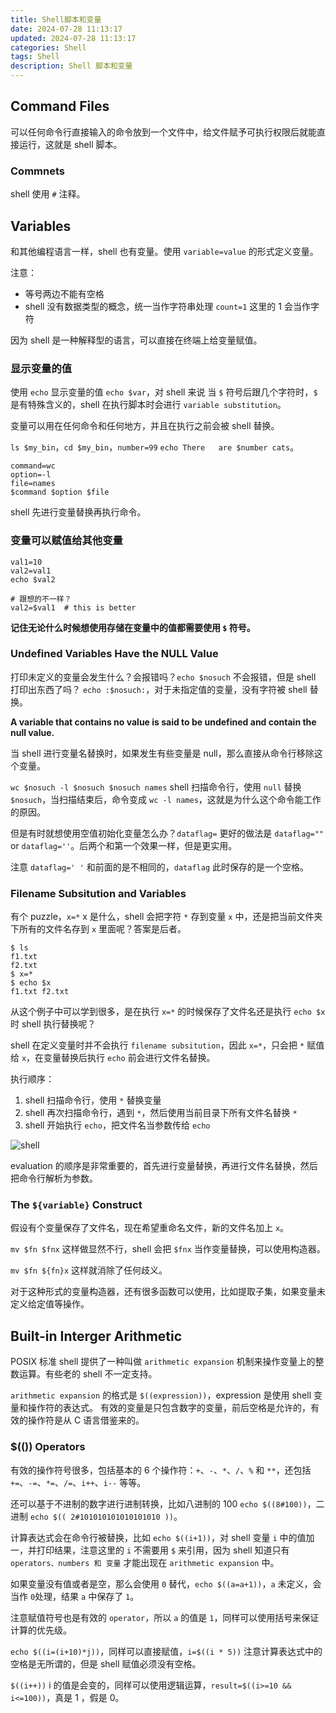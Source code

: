 ```yaml
---
title: Shell脚本和变量
date: 2024-07-28 11:13:17
updated: 2024-07-28 11:13:17
categories: Shell
tags: Shell
description: Shell 脚本和变量
---
```


## Command Files

可以任何命令行直接输入的命令放到一个文件中，给文件赋予可执行权限后就能直接运行，这就是 shell 脚本。

### Commnets

shell 使用 `#` 注释。

## Variables

和其他编程语言一样，shell 也有变量。使用 `variable=value` 的形式定义变量。

注意：

- 等号两边不能有空格
- shell 没有数据类型的概念，统一当作字符串处理 `count=1` 这里的 1 会当作字符

因为 shell 是一种解释型的语言，可以直接在终端上给变量赋值。

### 显示变量的值

使用 `echo` 显示变量的值 `echo $var`，对 shell 来说 当 `$` 符号后跟几个字符时，`$` 是有特殊含义的，shell 在执行脚本时会进行 `variable substitution`。

变量可以用在任何命令和任何地方，并且在执行之前会被 shell 替换。

`ls $my_bin`，`cd $my_bin`，`number=99` `echo There   are $number cats`。

```shell
command=wc
option=-l
file=names
$command $option $file
```

shell 先进行变量替换再执行命令。

### 变量可以赋值给其他变量

```shell
val1=10
val2=val1
echo $val2

# 跟想的不一样？
val2=$val1  # this is better
```

**记住无论什么时候想使用存储在变量中的值都需要使用 `$` 符号。**

### Undefined Variables Have the NULL Value

打印未定义的变量会发生什么？会报错吗？`echo $nosuch` 不会报错，但是 shell 打印出东西了吗？ `echo :$nosuch:`，对于未指定值的变量，没有字符被 shell 替换。

**A variable that contains no value is said to be undefined and contain the null value.**

当 shell 进行变量名替换时，如果发生有些变量是 null，那么直接从命令行移除这个变量。

`wc $nosuch -l $nosuch $nosuch names` shell 扫描命令行，使用 `null` 替换 `$nosuch`，当扫描结束后，命令变成 `wc -l names`，这就是为什么这个命令能工作的原因。

但是有时就想使用空值初始化变量怎么办？`dataflag=` 更好的做法是 `dataflag=""` or `dataflag=''`。后两个和第一个效果一样，但是更实用。

注意 `dataflag=' '` 和前面的是不相同的，`dataflag` 此时保存的是一个空格。

### Filename Subsitution and Variables

有个 puzzle，`x=*` x 是什么，shell 会把字符 `*` 存到变量 `x` 中，还是把当前文件夹下所有的文件名存到 `x` 里面呢？答案是后者。

```shell
$ ls 
f1.txt
f2.txt
$ x=*
$ echo $x
f1.txt f2.txt
```

从这个例子中可以学到很多，是在执行 `x=*` 的时候保存了文件名还是执行 `echo $x` 时 shell 执行替换呢？

shell 在定义变量时并不会执行 `filename subsitution`，因此 `x=*`，只会把 `*` 赋值给 `x`，在变量替换后执行 `echo` 前会进行文件名替换。

执行顺序：

1. shell 扫描命令行，使用 `*` 替换变量
2. shell 再次扫描命令行，遇到 `*`，然后使用当前目录下所有文件名替换 `*`
3. shell 开始执行 `echo`，把文件名当参数传给 `echo`

![shell](shell.png)

evaluation 的顺序是非常重要的，首先进行变量替换，再进行文件名替换，然后把命令行解析为参数。

### The `${variable}` Construct

假设有个变量保存了文件名，现在希望重命名文件，新的文件名加上 `x`。

`mv $fn $fnx` 这样做显然不行，shell 会把 `$fnx` 当作变量替换，可以使用构造器。

`mv $fn ${fn}x` 这样就消除了任何歧义。

对于这种形式的变量构造器，还有很多函数可以使用，比如提取子集，如果变量未定义给定值等操作。

## Built-in Interger Arithmetic

POSIX 标准 shell 提供了一种叫做 `arithmetic expansion` 机制来操作变量上的整数运算。有些老的 shell 不一定支持。

`arithmetic expansion` 的格式是 `$((expression))`，expression 是使用 shell 变量和操作符的表达式。 有效的变量是只包含数字的变量，前后空格是允许的，有效的操作符是从 C 语言借鉴来的。

### $(()) Operators

有效的操作符号很多，包括基本的 6 个操作符：`+`、`-`、`*`、`/`、`%` 和 `**`，还包括 `+=`、`-=`、`*=`、`/=`、`i++`、`i--` 等等。

还可以基于不进制的数字进行进制转换，比如八进制的 100 `echo $((8#100))`，二进制 `echo $(( 2#101010101010101010 ))`。

计算表达式会在命令行被替换，比如 `echo $((i+1))`，对 shell 变量 `i` 中的值加一，并打印结果，注意这里的 `i` 不需要用 `$` 来引用，因为 shell 知道只有 `operators、numbers 和 变量` 才能出现在 `arithmetic expansion` 中。

如果变量没有值或者是空，那么会使用 `0` 替代，`echo $((a=a+1))`，`a` 未定义，会当作 `0`处理，结果 `a` 中保存了 `1`。

注意赋值符号也是有效的 `operator`，所以 `a` 的值是 `1`，同样可以使用括号来保证计算的优先级。

`echo $((i=(i+10)*j))`，同样可以直接赋值，`i=$((i * 5))` 注意计算表达式中的空格是无所谓的，但是 shell 赋值必须没有空格。

`$((i++))` i 的值是会变的，同样可以使用逻辑运算，`result=$((i>=10 && i<=100))`，真是 1 ，假是 0。

